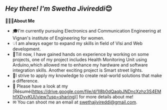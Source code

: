*Hey there! I'm Swetha Jivireddi*😊
--------------------------
👨🏻‍💻**About Me**

- 🎓I'm currently pursuing Electronics and Communication Engineering at Vignan's institute of Engineering for women.
- 💡I am always eager to expand my skills in field of Vlsi and Web development.
- 🌱Till now, I have gained hands on experience by working on some projects, one of my project includes Health Monitoring Unit using Arduino,which allowed me to enhance my hardware and software integration skills. Another exciting project is Smart street lights.
- 🚀I strive to apply my knowledge to create real-world solutions that make a difference.
- 📄  Please have a look at my [Résumé(https://drive.google.com/file/d/1l8b0dQaqbJNDncXzhz3S4EMhfXDyvKUI/view?usp=sharing)] for more details about me!
- ✉  You can shoot me an email at swethajivireddi@gmail.com.







